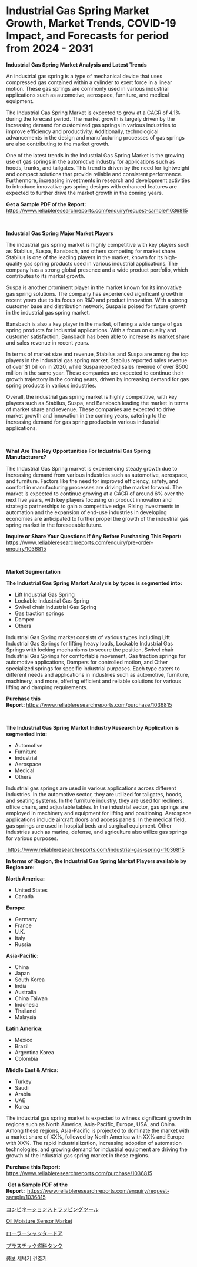 <p><h1>Industrial Gas Spring Market Growth, Market Trends, COVID-19 Impact, and Forecasts for period from 2024 - 2031</h1></p><p><strong>Industrial Gas Spring Market Analysis and Latest Trends</strong></p>
<p><p>An industrial gas spring is a type of mechanical device that uses compressed gas contained within a cylinder to exert force in a linear motion. These gas springs are commonly used in various industrial applications such as automotive, aerospace, furniture, and medical equipment.</p><p>The Industrial Gas Spring Market is expected to grow at a CAGR of 4.1% during the forecast period. The market growth is largely driven by the increasing demand for customized gas springs in various industries to improve efficiency and productivity. Additionally, technological advancements in the design and manufacturing processes of gas springs are also contributing to the market growth.</p><p>One of the latest trends in the Industrial Gas Spring Market is the growing use of gas springs in the automotive industry for applications such as hoods, trunks, and tailgates. This trend is driven by the need for lightweight and compact solutions that provide reliable and consistent performance. Furthermore, increasing investments in research and development activities to introduce innovative gas spring designs with enhanced features are expected to further drive the market growth in the coming years.</p></p>
<p><strong>Get a Sample PDF of the Report:&nbsp;</strong> <a href="https://www.reliableresearchreports.com/enquiry/request-sample/1036815">https://www.reliableresearchreports.com/enquiry/request-sample/1036815</a></p>
<p>&nbsp;</p>
<p><strong>Industrial Gas Spring Major Market Players</strong></p>
<p><p>The industrial gas spring market is highly competitive with key players such as Stabilus, Suspa, Bansbach, and others competing for market share. Stabilus is one of the leading players in the market, known for its high-quality gas spring products used in various industrial applications. The company has a strong global presence and a wide product portfolio, which contributes to its market growth.</p><p>Suspa is another prominent player in the market known for its innovative gas spring solutions. The company has experienced significant growth in recent years due to its focus on R&D and product innovation. With a strong customer base and distribution network, Suspa is poised for future growth in the industrial gas spring market.</p><p>Bansbach is also a key player in the market, offering a wide range of gas spring products for industrial applications. With a focus on quality and customer satisfaction, Bansbach has been able to increase its market share and sales revenue in recent years.</p><p>In terms of market size and revenue, Stabilus and Suspa are among the top players in the industrial gas spring market. Stabilus reported sales revenue of over $1 billion in 2020, while Suspa reported sales revenue of over $500 million in the same year. These companies are expected to continue their growth trajectory in the coming years, driven by increasing demand for gas spring products in various industries.</p><p>Overall, the industrial gas spring market is highly competitive, with key players such as Stabilus, Suspa, and Bansbach leading the market in terms of market share and revenue. These companies are expected to drive market growth and innovation in the coming years, catering to the increasing demand for gas spring products in various industrial applications.</p></p>
<p>&nbsp;</p>
<p><strong>What Are The Key Opportunities For Industrial Gas Spring Manufacturers?</strong></p>
<p><p>The Industrial Gas Spring market is experiencing steady growth due to increasing demand from various industries such as automotive, aerospace, and furniture. Factors like the need for improved efficiency, safety, and comfort in manufacturing processes are driving the market forward. The market is expected to continue growing at a CAGR of around 6% over the next five years, with key players focusing on product innovation and strategic partnerships to gain a competitive edge. Rising investments in automation and the expansion of end-use industries in developing economies are anticipated to further propel the growth of the industrial gas spring market in the foreseeable future.</p></p>
<p><strong>Inquire or Share Your Questions If Any Before Purchasing This Report:</strong> <a href="https://www.reliableresearchreports.com/enquiry/pre-order-enquiry/1036815">https://www.reliableresearchreports.com/enquiry/pre-order-enquiry/1036815</a></p>
<p>&nbsp;</p>
<p><strong>Market Segmentation</strong></p>
<p><strong>The Industrial Gas Spring Market Analysis by types is segmented into:</strong></p>
<p><ul><li>Lift Industrial Gas Spring</li><li>Lockable Industrial Gas Spring</li><li>Swivel chair Industrial Gas Spring</li><li>Gas traction springs</li><li>Damper</li><li>Others</li></ul></p>
<p><p>Industrial Gas Spring market consists of various types including Lift Industrial Gas Springs for lifting heavy loads, Lockable Industrial Gas Springs with locking mechanisms to secure the position, Swivel chair Industrial Gas Springs for comfortable movement, Gas traction springs for automotive applications, Dampers for controlled motion, and Other specialized springs for specific industrial purposes. Each type caters to different needs and applications in industries such as automotive, furniture, machinery, and more, offering efficient and reliable solutions for various lifting and damping requirements.</p></p>
<p><strong>Purchase this Report:&nbsp;</strong><a href="https://www.reliableresearchreports.com/purchase/1036815">https://www.reliableresearchreports.com/purchase/1036815</a></p>
<p>&nbsp;</p>
<p><strong>The Industrial Gas Spring Market Industry Research by Application is segmented into:</strong></p>
<p><ul><li>Automotive</li><li>Furniture</li><li>Industrial</li><li>Aerospace</li><li>Medical</li><li>Others</li></ul></p>
<p><p>Industrial gas springs are used in various applications across different industries. In the automotive sector, they are utilized for tailgates, hoods, and seating systems. In the furniture industry, they are used for recliners, office chairs, and adjustable tables. In the industrial sector, gas springs are employed in machinery and equipment for lifting and positioning. Aerospace applications include aircraft doors and access panels. In the medical field, gas springs are used in hospital beds and surgical equipment. Other industries such as marine, defense, and agriculture also utilize gas springs for various purposes.</p></p>
<p><a href="https://www.reliableresearchreports.com/industrial-gas-spring-r1036815">&nbsp;https://www.reliableresearchreports.com/industrial-gas-spring-r1036815</a></p>
<p><strong>In terms of Region, the Industrial Gas Spring Market Players available by Region are:</strong></p>
<p>
    <p> <strong> North America: </strong>
        <ul>
            <li>United States</li>
            <li>Canada</li>
        </ul>
        </p> 
    <p> <strong> Europe: </strong>
        <ul>
            <li>Germany</li>
            <li>France</li>
            <li>U.K.</li>
            <li>Italy</li>
            <li>Russia</li>
        </ul>
        </p> 
    <p> <strong> Asia-Pacific: </strong>
        <ul>
            <li>China</li>
            <li>Japan</li>
            <li>South Korea</li>
            <li>India</li>
            <li>Australia</li>
            <li>China Taiwan</li>
            <li>Indonesia</li>
            <li>Thailand</li>
            <li>Malaysia</li>
        </ul>
        </p> 
    <p> <strong> Latin America: </strong>
        <ul>
            <li>Mexico</li>
            <li>Brazil</li>
            <li>Argentina Korea</li>
            <li>Colombia</li>
        </ul>
        </p> 
    <p> <strong> Middle East & Africa: </strong>
        <ul>
            <li>Turkey</li>
            <li>Saudi</li>
            <li>Arabia</li>
            <li>UAE</li>
            <li>Korea</li>
        </ul>
    </p>
    </p>
<p><p>The industrial gas spring market is expected to witness significant growth in regions such as North America, Asia-Pacific, Europe, USA, and China. Among these regions, Asia-Pacific is projected to dominate the market with a market share of XX%, followed by North America with XX% and Europe with XX%. The rapid industrialization, increasing adoption of automation technologies, and growing demand for industrial equipment are driving the growth of the industrial gas spring market in these regions.</p></p>
<p><strong>Purchase this Report: </strong><a href="https://www.reliableresearchreports.com/purchase/1036815">https://www.reliableresearchreports.com/purchase/1036815</a></p>
<p>&nbsp;<strong>Get a Sample PDF of the Report:&nbsp;&nbsp;</strong><a href="https://www.reliableresearchreports.com/enquiry/request-sample/1036815">https://www.reliableresearchreports.com/enquiry/request-sample/1036815</a></p>
<p><strong></strong></p>
<p><p><a href="https://github.com/CloydAbbott2023/Market-Research-Report-List-1/blob/main/814757934832.md">コンビネーションストラッピングツール</a></p><p><a href="https://github.com/luckyshygirl/Market-Research-Report-List-4/blob/main/oil-moisture-sensor-market.md">Oil Moisture Sensor Market</a></p><p><a href="https://medium.com/@bulahhamill28/%E3%83%AD%E3%83%BC%E3%83%A9%E3%83%BC%E3%82%B7%E3%83%A3%E3%83%83%E3%82%BF%E3%83%BC%E3%83%89%E3%82%A2%E5%B8%82%E5%A0%B4-%E3%82%BF%E3%82%A4%E3%83%97-%E3%82%A2%E3%83%97%E3%83%AA%E3%82%B1%E3%83%BC%E3%82%B7%E3%83%A7%E3%83%B3-%E3%81%8A%E3%82%88%E3%81%B3%E5%9C%B0%E7%90%86%E3%81%AB%E3%82%88%E3%82%8B%E5%8C%85%E6%8B%AC%E7%9A%84%E8%A9%95%E4%BE%A1-2cb77b9ed204">ローラーシャッタードア</a></p><p><a href="https://medium.com/@spencerremin6/%E3%83%97%E3%83%A9%E3%82%B9%E3%83%81%E3%83%83%E3%82%AF%E7%87%83%E6%96%99%E3%82%BF%E3%83%B3%E3%82%AF%E5%B8%82%E5%A0%B4%E3%83%AC%E3%83%9D%E3%83%BC%E3%83%88%E3%81%AF-%E3%81%93%E3%81%AE%E5%B8%82%E5%A0%B4%E3%81%AE%E6%9C%80%E6%96%B0%E3%83%88%E3%83%AC%E3%83%B3%E3%83%89%E3%81%A8%E6%88%90%E9%95%B7%E6%A9%9F%E4%BC%9A%E3%82%92%E6%98%8E%E3%82%89%E3%81%8B%E3%81%AB%E3%81%97%E3%81%A6%E3%81%84%E3%81%BE%E3%81%99-9ca329fb0d2d">プラスチック燃料タンク</a></p><p><a href="https://github.com/valroy852/Market-Research-Report-List-1/blob/main/273067132082.md">콤보 세탁기 건조기</a></p></p>
